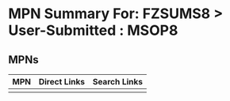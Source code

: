 



# MPN Summary For: FZSUMS8 > User-Submitted : MSOP8

## MPNs
  

|MPN|Direct Links|Search Links|
| :--- | :--- | :--- |
||||
